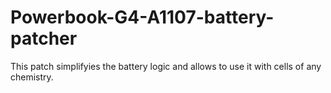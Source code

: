 # Powerbook-G4-A1107-battery-patcher
 This patch simplifyies the battery logic and allows to use it with cells of any chemistry.
